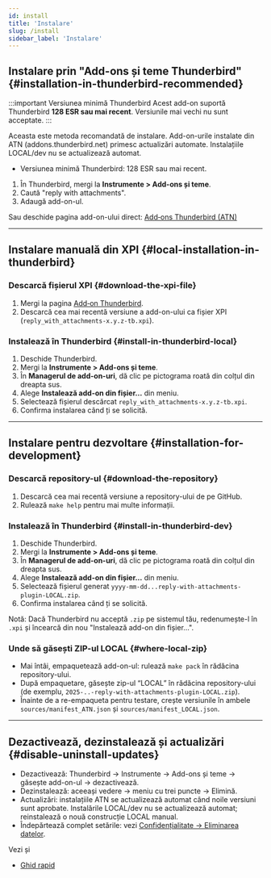 ```yaml
---
id: install
title: 'Instalare'
slug: /install
sidebar_label: 'Instalare'
---
```


## Instalare prin "Add-ons și teme Thunderbird" {#installation-in-thunderbird-recommended}

:::important Versiunea minimă Thunderbird
Acest add-on suportă Thunderbird **128 ESR sau mai recent**. Versiunile mai vechi nu sunt acceptate.
:::

Aceasta este metoda recomandată de instalare. Add-on-urile instalate din ATN (addons.thunderbird.net) primesc actualizări automate. Instalațiile LOCAL/dev nu se actualizează automat.

- Versiunea minimă Thunderbird: 128 ESR sau mai recent.

1. În Thunderbird, mergi la **Instrumente > Add-ons și teme**.
2. Caută "reply with attachments".
3. Adaugă add-on-ul.

Sau deschide pagina add-on-ului direct: [Add‑ons Thunderbird (ATN)](https://addons.thunderbird.net/thunderbird/addon/reply-with-attachments)

---

## Instalare manuală din XPI {#local-installation-in-thunderbird}

### Descarcă fișierul XPI {#download-the-xpi-file}

1. Mergi la pagina [Add‑on Thunderbird](https://addons.thunderbird.net/thunderbird/addon/reply-with-attachments).
2. Descarcă cea mai recentă versiune a add-on-ului ca fișier XPI (`reply_with_attachments-x.y.z-tb.xpi`).

### Instalează în Thunderbird {#install-in-thunderbird-local}

1. Deschide Thunderbird.
2. Mergi la **Instrumente > Add-ons și teme**.
3. În **Managerul de add-on-uri**, dă clic pe pictograma roată din colțul din dreapta sus.
4. Alege **Instalează add-on din fișier…** din meniu.
5. Selectează fișierul descărcat `reply_with_attachments-x.y.z-tb.xpi`.
6. Confirma instalarea când ți se solicită.

---

## Instalare pentru dezvoltare {#installation-for-development}

### Descarcă repository-ul {#download-the-repository}

1. Descarcă cea mai recentă versiune a repository-ului de pe GitHub.
2. Rulează `make help` pentru mai multe informații.

### Instalează în Thunderbird {#install-in-thunderbird-dev}

1. Deschide Thunderbird.
2. Mergi la **Instrumente > Add-ons și teme**.
3. În **Managerul de add-on-uri**, dă clic pe pictograma roată din colțul din dreapta sus.
4. Alege **Instalează add-on din fișier…** din meniu.
5. Selectează fișierul generat `yyyy-mm-dd...reply-with-attachments-plugin-LOCAL.zip`.
6. Confirma instalarea când ți se solicită.

Notă: Dacă Thunderbird nu acceptă `.zip` pe sistemul tău, redenumește-l în `.xpi` și încearcă din nou "Instalează add-on din fișier…".

### Unde să găsești ZIP-ul LOCAL {#where-local-zip}

- Mai întâi, empaquetează add-on-ul: rulează `make pack` în rădăcina repository-ului.
- După empaquetare, găsește zip-ul “LOCAL” în rădăcina repository-ului (de exemplu, `2025-..-reply-with-attachments-plugin-LOCAL.zip`).
- Înainte de a re-empaqueta pentru testare, crește versiunile în ambele `sources/manifest_ATN.json` și `sources/manifest_LOCAL.json`.

---

## Dezactivează, dezinstalează și actualizări {#disable-uninstall-updates}

- Dezactivează: Thunderbird → Instrumente → Add-ons și teme → găsește add-on-ul → dezactivează.
- Dezinstalează: aceeași vedere → meniu cu trei puncte → Elimină.
- Actualizări: instalațiile ATN se actualizează automat când noile versiuni sunt aprobate. Instalările LOCAL/dev nu se actualizează automat; reinstalează o nouă construcție LOCAL manual.
- Îndepărtează complet setările: vezi [Confidențialitate → Eliminarea datelor](privacy#data-removal).

Vezi și

- [Ghid rapid](quickstart)
